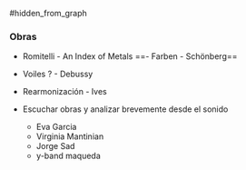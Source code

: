 #hidden_from_graph
### Obras
- Romitelli - An Index of Metals
==- Farben - Schönberg==
- Voiles ? - Debussy
- Rearmonización - Ives

- Escuchar obras y analizar brevemente desde el sonido
	- Eva Garcia
	- Virginia Mantinian
	- Jorge Sad
	- y-band maqueda